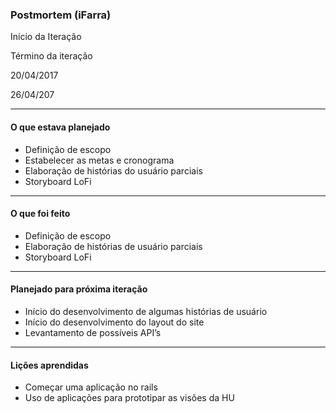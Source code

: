 ### Postmortem (iFarra)

 

Início da Iteração

 

Término da iteração

 

20/04/2017

 

26/04/207

  
-------------------------
#### O que estava planejado

- Definição de escopo 
- Estabelecer as metas e cronograma 
- Elaboração de histórias do usuário parciais 
- Storyboard LoFi 
-------------------------
#### O que foi feito

- Definição de escopo 
- Elaboração de histórias de usuário parciais 
- Storyboard LoFi 
-------------------------
#### Planejado para próxima iteração

- Início do desenvolvimento de algumas histórias de usuário 
- Início do desenvolvimento do layout do site 
- Levantamento de possíveis API’s 
-------------------------
#### Lições aprendidas

- Começar uma aplicação no rails 
- Uso de aplicações para prototipar as visões da HU 

  
  
  
  
  
  

